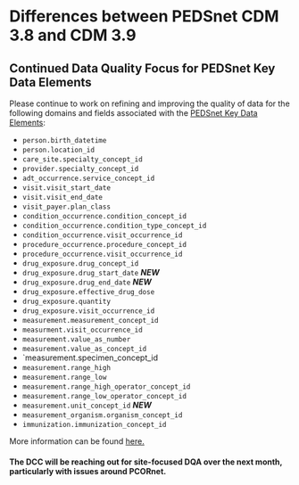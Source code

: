 
# Differences between PEDSnet CDM 3.8 and CDM 3.9

## Continued Data Quality Focus for PEDSnet Key Data Elements

Please continue to work on refining and improving the quality of data for the following domains and fields associated with the [PEDSnet Key Data Elements](https://github.com/PEDSnet/Data_Models_Public/blob/master/PEDSnet/docs/PEDSnet%20Key%20Data%20Elements.md):

- `person.birth_datetime`
- `person.location_id`
- `care_site.specialty_concept_id`
- `provider.specialty_concept_id`
- `adt_occurrence.service_concept_id`
- `visit.visit_start_date`
- `visit.visit_end_date`
- `visit_payer.plan_class`
- `condition_occurrence.condition_concept_id`
- `condition_occurrence.condition_type_concept_id`
- `condition_occurrence.visit_occurrence_id`
- `procedure_occurrence.procedure_concept_id`
- `procedure_occurrence.visit_occurrence_id`
- `drug_exposure.drug_concept_id`
- `drug_exposure.drug_start_date` ***NEW***
- `drug_exposure.drug_end_date` ***NEW***
- `drug_exposure.effective_drug_dose`
- `drug_exposure.quantity`
- `drug_exposure.visit_occurrence_id`
- `measurement.measurement_concept_id`
- `measurment.visit_occurrence_id`
- `measurement.value_as_number`
- `measurement.value_as_concept_id`
- `measurement.specimen_concept_id  
- `measurement.range_high`
- `measurement.range_low`
- `measurement.range_high_operator_concept_id`
- `measurement.range_low_operator_concept_id`
- `measurement.unit_concept_id` ***NEW***
- `measurement_organism.organism_concept_id`
- `immunization.immunization_concept_id`

More information can be found [here.](https://github.com/PEDSnet/Data_Models_Public/blob/master/PEDSnet/docs/PEDSnet%20Key%20Data%20Elements.md)

#### The DCC will be reaching out for site-focused DQA over the next month, particularly with issues around PCORnet.


